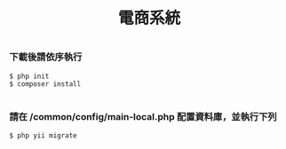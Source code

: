 # <p align="center">電商系統</p>

#
### 下載後請依序執行
    $ php init
    $ composer install

#
### 請在 /common/config/main-local.php 配置資料庫，並執行下列
    $ php yii migrate
#